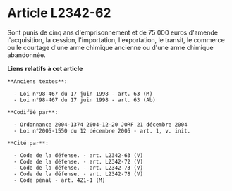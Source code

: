 # Article L2342-62

Sont punis de cinq ans d'emprisonnement et de 75 000 euros d'amende l'acquisition, la cession, l'importation, l'exportation,
le transit, le commerce ou le courtage d'une arme chimique ancienne ou d'une arme chimique abandonnée.

**Liens relatifs à cet article**

	**Anciens textes**:

	  - Loi n°98-467 du 17 juin 1998 - art. 63 (M)
	  - Loi n°98-467 du 17 juin 1998 - art. 63 (Ab)

	**Codifié par**:

	  - Ordonnance 2004-1374 2004-12-20 JORF 21 décembre 2004
	  - Loi n°2005-1550 du 12 décembre 2005 - art. 1, v. init.

	**Cité par**:

	  - Code de la défense. - art. L2342-63 (V)
	  - Code de la défense. - art. L2342-72 (V)
	  - Code de la défense. - art. L2342-73 (V)
	  - Code de la défense. - art. L2342-78 (V)
	  - Code pénal - art. 421-1 (M)

